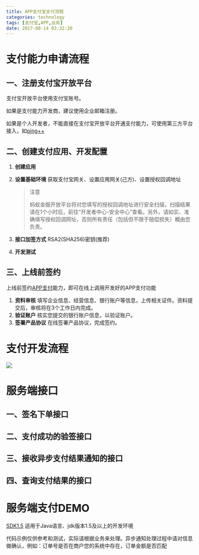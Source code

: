```yaml
---
title: APP支付宝支付流程
categories: technology
tags: [支付宝,APP,业务]
date: 2017-08-14 03:32:20
---
```


# 支付能力申请流程

## 一、注册支付宝开放平台

支付宝开放平台使用支付宝账号。

如果是支付能力开发商，建议使用企业邮箱注册。

如果是个人开发者，不能直接在支付宝开放平台开通支付能力，可使用第三方平台接入，如[ping++](https://www.pingxx.com/)

## 二、创建支付应用、开发配置

1. __创建应用__ 

2. __设置基础环境__ 获取支付宝网关、设置应用网关(己方)、设置授权回调地址

   > 注意
   >
   > 蚂蚁金服开放平台将对您填写的授权回调地址进行安全扫描，扫描结果请在1个小时后，前往“开发者中心-安全中心”查看。另外，请如实、准确填写授权回调网址，否则所有责任（包括但不限于赔偿损失）概由您负责。

3. __接口加签方式__ RSA2(SHA256)密钥(推荐)

4. __开发测试__

## 三、上线前签约

上线前签约[APP支付](https://docs.open.alipay.com/204)能力，即可在线上调用开发好的APP支付功能

1. __资料审核__ 填写企业信息、经营信息、银行账户等信息，上传相关证件。资料提交后，审核将在3个工作日内完成。
2. __验证账户__ 核实您提交的银行账户信息，以验证账户。
3. __签署产品协议__ 在线签署产品协议，完成签约。

# 支付开发流程

![](http://img01.taobaocdn.com/top/i1/LB1gqXQOVXXXXbdXXXXXXXXXXXX)

# 服务端接口

## 一、签名下单接口

## 二、支付成功的验签接口

## 三、接收异步支付结果通知的接口

## 四、查询支付结果的接口

# 服务端支付DEMO

[SDK1.5](https://openhome.alipay.com/doc/sdkDownload.resource?sdkType=JAVA) 适用于Java语言、jdk版本1.5及以上的开发环境

代码示例仅供参考和测试，实际请根据业务来处理。异步通知处理过程中请对信息做确认，例如：订单号是否在商户您的系统中存在，订单金额是否匹配